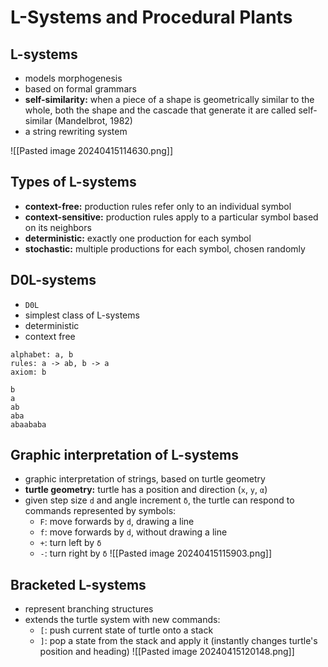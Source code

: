 # L-Systems and Procedural Plants

## L-systems
- models morphogenesis
- based on formal grammars
- **self-similarity:** when a piece of a shape is geometrically similar to the whole, both the shape and the cascade that generate it are called self-similar (Mandelbrot, 1982)
- a string rewriting system

![[Pasted image 20240415114630.png]]

## Types of L-systems
- **context-free:** production rules refer only to an individual symbol
- **context-sensitive:** production rules apply to a particular symbol based on its neighbors
- **deterministic:** exactly one production for each symbol
- **stochastic:** multiple productions for each symbol, chosen randomly

## D0L-systems
- `D0L`
- simplest class of L-systems
- deterministic
- context free
```
alphabet: a, b
rules: a -> ab, b -> a
axiom: b

b
a
ab
aba
abaababa
```

## Graphic interpretation of L-systems
- graphic interpretation of strings, based on turtle geometry
- **turtle geometry:** turtle has a position and direction (`x`, `y`, `α`)
- given step size `d` and angle increment `δ`, the turtle can respond to commands represented by symbols:
    - `F`: move forwards by `d`, drawing a line
    - `f`: move forwards by `d`, without drawing a line
    - `+`: turn left by `δ`
    - `-`: turn right by `δ`
![[Pasted image 20240415115903.png]]

## Bracketed L-systems
- represent branching structures
- extends the turtle system with new commands:
    - `[`: push current state of turtle onto a stack
    - `]`: pop a state from the stack and apply it (instantly changes turtle's position and heading)
![[Pasted image 20240415120148.png]]

